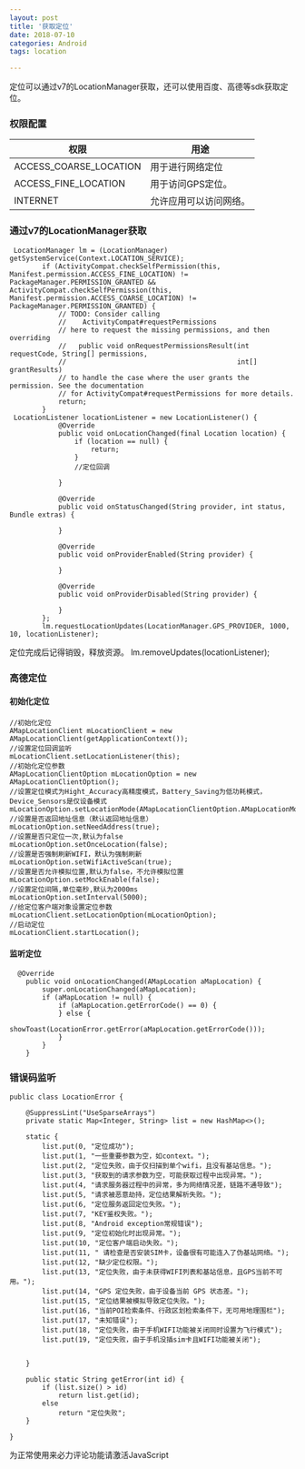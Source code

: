 ```yaml
---
layout: post
title: '获取定位'
date: 2018-07-10
categories: Android
tags: location

---
```


定位可以通过v7的LocationManager获取，还可以使用百度、高德等sdk获取定位。

### 权限配置
|权限 |用途|
| -   |-  |
|ACCESS_COARSE_LOCATION|用于进行网络定位|
|ACCESS_FINE_LOCATION|	用于访问GPS定位。|
|INTERNET|允许应用可以访问网络。|


### 通过v7的LocationManager获取


```android
 LocationManager lm = (LocationManager) getSystemService(Context.LOCATION_SERVICE);
        if (ActivityCompat.checkSelfPermission(this, Manifest.permission.ACCESS_FINE_LOCATION) != PackageManager.PERMISSION_GRANTED && ActivityCompat.checkSelfPermission(this, Manifest.permission.ACCESS_COARSE_LOCATION) != PackageManager.PERMISSION_GRANTED) {
            // TODO: Consider calling
            //    ActivityCompat#requestPermissions
            // here to request the missing permissions, and then overriding
            //   public void onRequestPermissionsResult(int requestCode, String[] permissions,
            //                                          int[] grantResults)
            // to handle the case where the user grants the permission. See the documentation
            // for ActivityCompat#requestPermissions for more details.
            return;
        }
 LocationListener locationListener = new LocationListener() {
            @Override
            public void onLocationChanged(final Location location) {
                if (location == null) {
                    return;
                }
				//定位回调
               
            }

            @Override
            public void onStatusChanged(String provider, int status, Bundle extras) {

            }

            @Override
            public void onProviderEnabled(String provider) {

            }

            @Override
            public void onProviderDisabled(String provider) {

            }
        };
        lm.requestLocationUpdates(LocationManager.GPS_PROVIDER, 1000, 10, locationListener);

```

定位完成后记得销毁，释放资源。 lm.removeUpdates(locationListener);

### 高德定位

#### 初始化定位
```android
//初始化定位
AMapLocationClient mLocationClient = new AMapLocationClient(getApplicationContext());
//设置定位回调监听
mLocationClient.setLocationListener(this);
//初始化定位参数
AMapLocationClientOption mLocationOption = new AMapLocationClientOption();
//设置定位模式为Hight_Accuracy高精度模式，Battery_Saving为低功耗模式，Device_Sensors是仅设备模式
mLocationOption.setLocationMode(AMapLocationClientOption.AMapLocationMode.Hight_Accuracy);
//设置是否返回地址信息（默认返回地址信息）
mLocationOption.setNeedAddress(true);
//设置是否只定位一次,默认为false
mLocationOption.setOnceLocation(false);
//设置是否强制刷新WIFI，默认为强制刷新
mLocationOption.setWifiActiveScan(true);
//设置是否允许模拟位置,默认为false，不允许模拟位置
mLocationOption.setMockEnable(false);
//设置定位间隔,单位毫秒,默认为2000ms
mLocationOption.setInterval(5000);
//给定位客户端对象设置定位参数
mLocationClient.setLocationOption(mLocationOption);
//启动定位
mLocationClient.startLocation();

```

#### 监听定位
```android
  @Override
    public void onLocationChanged(AMapLocation aMapLocation) {
        super.onLocationChanged(aMapLocation);
        if (aMapLocation != null) {
            if (aMapLocation.getErrorCode() == 0) {
			} else {
                showToast(LocationError.getError(aMapLocation.getErrorCode()));
            }
		}
	}
```

### 错误码监听
```android
public class LocationError {

    @SuppressLint("UseSparseArrays")
    private static Map<Integer, String> list = new HashMap<>();

    static {
        list.put(0, "定位成功");
        list.put(1, "一些重要参数为空，如context。");
        list.put(2, "定位失败，由于仅扫描到单个wifi，且没有基站信息。");
        list.put(3, "获取到的请求参数为空，可能获取过程中出现异常。");
        list.put(4, "请求服务器过程中的异常，多为网络情况差，链路不通导致");
        list.put(5, "请求被恶意劫持，定位结果解析失败。");
        list.put(6, "定位服务返回定位失败。");
        list.put(7, "KEY鉴权失败。");
        list.put(8, "Android exception常规错误");
        list.put(9, "定位初始化时出现异常。");
        list.put(10, "定位客户端启动失败。");
        list.put(11, " 请检查是否安装SIM卡，设备很有可能连入了伪基站网络。");
        list.put(12, "缺少定位权限。");
        list.put(13, "定位失败，由于未获得WIFI列表和基站信息，且GPS当前不可用。");
        list.put(14, "GPS 定位失败，由于设备当前 GPS 状态差。");
        list.put(15, "定位结果被模拟导致定位失败。");
        list.put(16, "当前POI检索条件、行政区划检索条件下，无可用地理围栏");
        list.put(17, "未知错误");
        list.put(18, "定位失败，由于手机WIFI功能被关闭同时设置为飞行模式");
        list.put(19, "定位失败，由于手机没插sim卡且WIFI功能被关闭");


    }

    public static String getError(int id) {
        if (list.size() > id)
            return list.get(id);
        else
            return "定位失败";
    }

}
```

<!-- 来必力City版安装代码 -->
<div id="lv-container" data-id="city" data-uid="MTAyMC8zMjU2Ny85MTI4">
<script type="text/javascript">
   (function(d, s) {
   var j, e = d.getElementsByTagName(s)[0];

   if (typeof LivereTower === 'function') { return; }

   j = d.createElement(s);
   j.src = 'https://cdn-city.livere.com/js/embed.dist.js';
   j.async = true;

   e.parentNode.insertBefore(j, e);
   })(document, 'script');
</script>
<noscript> 为正常使用来必力评论功能请激活JavaScript</noscript>
</div>


<!-- City版安装代码已完成 -->